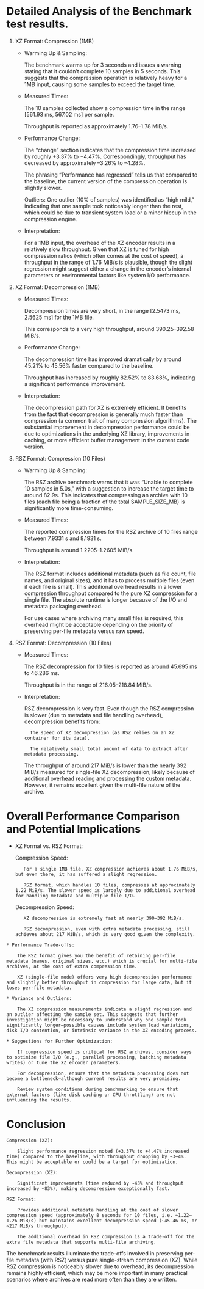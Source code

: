 # Detailed Analysis of the Benchmark test results.

1. XZ Format: Compression (1MB)

    - Warming Up & Sampling:

        The benchmark warms up for 3 seconds and issues a warning stating that it couldn’t complete 10 samples in 5 seconds. This suggests that the compression operation is relatively heavy for a 1MB input, causing some samples to exceed the target time.

    - Measured Times:

        The 10 samples collected show a compression time in the range [561.93 ms, 567.02 ms] per sample.

        Throughput is reported as approximately 1.76–1.78 MiB/s.

    - Performance Change:

        The “change” section indicates that the compression time increased by roughly +3.37% to +4.47%. Correspondingly, throughput has decreased by approximately –3.26% to –4.28%.

        The phrasing “Performance has regressed” tells us that compared to the baseline, the current version of the compression operation is slightly slower.

        Outliers: One outlier (10% of samples) was identified as “high mild,” indicating that one sample took noticeably longer than the rest, which could be due to transient system load or a minor hiccup in the compression engine.

    - Interpretation:

        For a 1MB input, the overhead of the XZ encoder results in a relatively slow throughput. Given that XZ is tuned for high compression ratios (which often comes at the cost of speed), a throughput in the range of 1.76 MiB/s is plausible, though the slight regression might suggest either a change in the encoder’s internal parameters or environmental factors like system I/O performance.

2. XZ Format: Decompression (1MB)

    - Measured Times:

        Decompression times are very short, in the range [2.5473 ms, 2.5625 ms] for the 1MB file.

        This corresponds to a very high throughput, around 390.25–392.58 MiB/s.

    - Performance Change:

        The decompression time has improved dramatically by around 45.21% to 45.56% faster compared to the baseline.

        Throughput has increased by roughly 82.52% to 83.68%, indicating a significant performance improvement.

    - Interpretation:

        The decompression path for XZ is extremely efficient. It benefits from the fact that decompression is generally much faster than compression (a common trait of many compression algorithms). The substantial improvement in decompression performance could be due to optimizations in the underlying XZ library, improvements in caching, or more efficient buffer management in the current code version.

3. RSZ Format: Compression (10 Files)

    - Warming Up & Sampling:

        The RSZ archive benchmark warns that it was “Unable to complete 10 samples in 5.0s,” with a suggestion to increase the target time to around 82.9s. This indicates that compressing an archive with 10 files (each file being a fraction of the total SAMPLE_SIZE_MB) is significantly more time-consuming.

    - Measured Times:

        The reported compression times for the RSZ archive of 10 files range between 7.9331 s and 8.1931 s.

        Throughput is around 1.2205–1.2605 MiB/s.

    - Interpretation:

        The RSZ format includes additional metadata (such as file count, file names, and original sizes), and it has to process multiple files (even if each file is small). This additional overhead results in a lower compression throughput compared to the pure XZ compression for a single file. The absolute runtime is longer because of the I/O and metadata packaging overhead.

        For use cases where archiving many small files is required, this overhead might be acceptable depending on the priority of preserving per-file metadata versus raw speed.

4. RSZ Format: Decompression (10 Files)

    - Measured Times:

        The RSZ decompression for 10 files is reported as around 45.695 ms to 46.286 ms.

        Throughput is in the range of 216.05–218.84 MiB/s.

    - Interpretation:

        RSZ decompression is very fast. Even though the RSZ compression is slower (due to metadata and file handling overhead), decompression benefits from:

            The speed of XZ decompression (as RSZ relies on an XZ container for its data).

            The relatively small total amount of data to extract after metadata processing.

        The throughput of around 217 MiB/s is lower than the nearly 392 MiB/s measured for single-file XZ decompression, likely because of additional overhead reading and processing the custom metadata. However, it remains excellent given the multi-file nature of the archive.

# Overall Performance Comparison and Potential Implications

   * XZ Format vs. RSZ Format:

        Compression Speed:

            For a single 1MB file, XZ compression achieves about 1.76 MiB/s, but even there, it has suffered a slight regression.

            RSZ format, which handles 10 files, compresses at approximately 1.22 MiB/s. The slower speed is largely due to additional overhead for handling metadata and multiple file I/O.

        Decompression Speed:

            XZ decompression is extremely fast at nearly 390–392 MiB/s.

            RSZ decompression, even with extra metadata processing, still achieves about 217 MiB/s, which is very good given the complexity.

    * Performance Trade-offs:

        The RSZ format gives you the benefit of retaining per-file metadata (names, original sizes, etc.) which is crucial for multi-file archives, at the cost of extra compression time.

        XZ (single-file mode) offers very high decompression performance and slightly better throughput in compression for large data, but it loses per-file metadata.

    * Variance and Outliers:

        The XZ compression measurements indicate a slight regression and an outlier affecting the sample set. This suggests that further investigation might be necessary to understand why one sample took significantly longer—possible causes include system load variations, disk I/O contention, or intrinsic variance in the XZ encoding process.

    * Suggestions for Further Optimization:

        If compression speed is critical for RSZ archives, consider ways to optimize file I/O (e.g., parallel processing, batching metadata writes) or tune the XZ encoder parameters.

        For decompression, ensure that the metadata processing does not become a bottleneck—although current results are very promising.

        Review system conditions during benchmarking to ensure that external factors (like disk caching or CPU throttling) are not influencing the results.

# Conclusion

    Compression (XZ):

        Slight performance regression noted (+3.37% to +4.47% increased time) compared to the baseline, with throughput dropping by ~3–4%. This might be acceptable or could be a target for optimization.

    Decompression (XZ):

        Significant improvements (time reduced by ~45% and throughput increased by ~83%), making decompression exceptionally fast.

    RSZ Format:

        Provides additional metadata handling at the cost of slower compression speed (approximately 8 seconds for 10 files, i.e. ~1.22–1.26 MiB/s) but maintains excellent decompression speed (~45–46 ms, or ~217 MiB/s throughput).

        The additional overhead in RSZ compression is a trade-off for the extra file metadata that supports multi-file archiving.

The benchmark results illuminate the trade-offs involved in preserving per-file metadata (with RSZ) versus pure single-stream compression (XZ). While RSZ compression is noticeably slower due to overhead, its decompression remains highly efficient, which may be more important in many practical scenarios where archives are read more often than they are written.